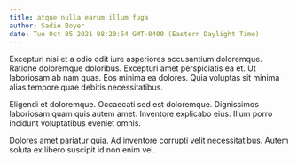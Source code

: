 ```yaml
---
title: atque nulla earum illum fuga
author: Sadie Boyer
date: Tue Oct 05 2021 08:20:54 GMT-0400 (Eastern Daylight Time)
---
```

Excepturi nisi et a odio odit iure asperiores accusantium doloremque. Ratione doloremque doloribus. Excepturi amet perspiciatis ea et. Ut laboriosam ab nam quas. Eos minima ea dolores. Quia voluptas sit minima alias tempore quae debitis necessitatibus.

 Eligendi et doloremque. Occaecati sed est doloremque. Dignissimos laboriosam quam quis autem amet. Inventore explicabo eius. Illum porro incidunt voluptatibus eveniet omnis.

 Dolores amet pariatur quia. Ad inventore corrupti velit necessitatibus. Autem soluta ex libero suscipit id non enim vel.